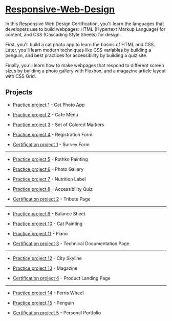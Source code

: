# [Responsive-Web-Design](https://www.freecodecamp.org/learn/2022/responsive-web-design)

In this Responsive Web Design Certification, you'll learn the languages that developers use to build webpages: HTML (Hypertext Markup Language) for content, and CSS (Cascading Style Sheets) for design.

First, you'll build a cat photo app to learn the basics of HTML and CSS. Later, you'll learn modern techniques like CSS variables by building a penguin, and best practices for accessibility by building a quiz site.

Finally, you'll learn how to make webpages that respond to different screen sizes by building a photo gallery with Flexbox, and a magazine article layout with CSS Grid.

Projects
---  
- [Practice project 1](CatPhotoApp) - Cat Photo App

- [Practice project 2](CafeMenu) - Cafe Menu

- [Practice project 3](ColoredMarkers) - Set of Colored Markers

- [Practice project 4](RegistrationForm) - Registration Form

- [Certification project 1](Survey_Form) - Survey Form

---
- [Practice project 5](RothkoPainting) - Rothko Painting

- [Practice project 6](PhotoGallery) - Photo Gallery

- [Practice project 7](NutritionLabel) - Nutrition Label

- [Practice project 8](AccessibilityQuiz) - Accessibility Quiz

- [Certification project 2](TributePage) - Tribute Page

---
- [Practice project 9](BalanceSheet) - Balance Sheet

- [Practice project 10](CatPainting) - Cat Painting

- [Practice project 11](Piano) - Piano

- [Certification project 3](TechnicalDocumentation) - Technical Documentation Page

---
- [Practice project 12](CitySkyline) - City Skyline

- [Practice project 13](Magazine) - Magazine

- [Certification project 4](ProductLandingPage) - Product Landing Page

---
- [Practice project 14](FerrisWheel) - Ferris Wheel

- [Practice project 15](Penguin) - Penguin

- [Certification project 5](PersonalPortfolio) - Personal Portfolio
